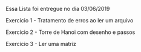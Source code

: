 Essa Lista foi entregue no dia 03/06/2019

Exercício 1 - Tratamento de erros ao ler um arquivo

Exercício 2 - Torre de Hanoi com desenho e passos

Exercício 3 - Ler uma matriz 

